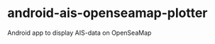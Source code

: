 android-ais-openseamap-plotter
==============================

Android app to display  AIS-data on OpenSeaMap

